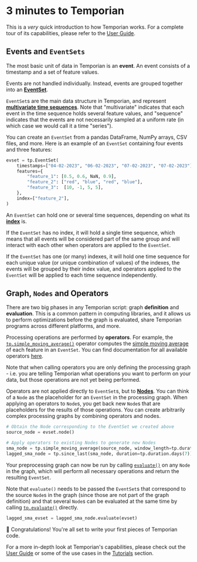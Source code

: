 # 3 minutes to Temporian

This is a _very_ quick introduction to how Temporian works. For a complete tour of its capabilities, please refer to the [User Guide](/user_guide).

## Events and `EventSets`

The most basic unit of data in Temporian is an **event**. An event consists of a timestamp and a set of feature values.

Events are not handled individually. Instead, events are grouped together into an **[EventSet](/reference/temporian/implementation/numpy/data/event_set)**.

`EventSet`s are the main data structure in Temporian, and represent **[multivariate time sequences](/user_guide/#what-is-temporal-data)**. Note that "multivariate" indicates that each event in the time sequence holds several feature values, and "sequence" indicates that the events are not necessarily sampled at a uniform rate (in which case we would call it a time "series").

You can create an `EventSet` from a pandas DataFrame, NumPy arrays, CSV files, and more. Here is an example of an `EventSet` containing four events and three features:

```python
evset = tp.EventSet(
	timestamps=["04-02-2023", "06-02-2023", "07-02-2023", "07-02-2023"],
	features={
        "feature_1": [0.5, 0.6, NaN, 0.9],
        "feature_2": ["red", "blue", "red", "blue"],
        "feature_3":  [10, -1, 5, 5],
	},
    index=["feature_2"],
)
```

An `EventSet` can hold one or several time sequences, depending on what its **[index](/user_guide/#index-horizontal-and-vertical-operators)** is.

If the `EventSet` has no index, it will hold a single time sequence, which means that all events will be considered part of the same group and will interact with each other when operators are applied to the `EventSet`.

If the `EventSet` has one (or many) indexes, it will hold one time sequence for each unique value (or unique combination of values) of the indexes, the events will be grouped by their index value, and operators applied to the `EventSet` will be applied to each time sequence independently.

## Graph, `Nodes` and Operators

There are two big phases in any Temporian script: graph **definition** and **evaluation**. This is a common pattern in computing libraries, and it allows us to perform optimizations before the graph is evaluated, share Temporian programs across different platforms, and more.

Processing operations are performed by **operators**. For example, the [`tp.simple_moving_average()`](/reference/temporian/core/operators/window/simple_moving_average) operator computes the [simple moving average](https://en.wikipedia.org/wiki/Moving_average) of each feature in an `EventSet`. You can find documentation for all available operators [here](/reference/temporian/core/operators/all_operators).

Note that when calling operators you are only defining the processing graph - i.e. you are telling Temporian what operations you want to perform on your data, but those operations are not yet being performed.

Operators are not applied directly to `EventSet`s, but to **[Nodes](/reference/temporian/core/data/node)**. You can think of a `Node` as the placeholder for an `EventSet` in the processing graph. When applying an operators to `Node`s, you get back new `Node`s that are placeholders for the results of those operations. You can create arbitrarily complex processing graphs by combining operators and nodes.

```python
# Obtain the Node corresponding to the EventSet we created above
source_node = evset.node()

# Apply operators to existing Nodes to generate new Nodes
sma_node = tp.simple_moving_average(source_node, window_length=tp.duration.hours(12))
lagged_sma_node = tp.since_last(sma_node, duration=tp.duration.days(7))
```

<!-- TODO: add image of the generated graph -->

Your preprocessing graph can now be run by calling [`evaluate()`](/reference/temporian/core/data/node/#temporian.core.data.node.Node.evaluate) on any `Node` in the graph, which will perform all necessary operations and return the resulting `EventSet`.

Note that `evaluate()` needs to be passed the `EventSet`s that correspond to the source `Node`s in the graph (since those are not part of the graph definition) and that several `Node`s can be evaluated at the same time by calling [`tp.evaluate()`](/reference/temporian/core/evaluation/#temporian.core.evaluation.evaluate) directly.

```python
lagged_sma_evset = lagged_sma_node.evaluate(evset)
```

🥳 Congratulations! You're all set to write your first pieces of Temporian code.

For a more in-depth look at Temporian's capabilities, please check out the [User Guide](/user_guide) or some of the use cases in the [Tutorials](/tutorials) section.
